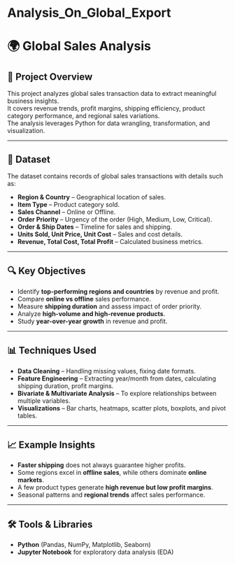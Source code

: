 # Analysis_On_Global_Export

# 🌍 Global Sales Analysis

## 📌 Project Overview
This project analyzes global sales transaction data to extract meaningful business insights.  
It covers revenue trends, profit margins, shipping efficiency, product category performance, and regional sales variations.  
The analysis leverages Python for data wrangling, transformation, and visualization.

---

## 📂 Dataset
The dataset contains records of global sales transactions with details such as:
- **Region & Country** – Geographical location of sales.
- **Item Type** – Product category sold.
- **Sales Channel** – Online or Offline.
- **Order Priority** – Urgency of the order (High, Medium, Low, Critical).
- **Order & Ship Dates** – Timeline for sales and shipping.
- **Units Sold, Unit Price, Unit Cost** – Sales and cost details.
- **Revenue, Total Cost, Total Profit** – Calculated business metrics.

---

## 🔍 Key Objectives
- Identify **top-performing regions and countries** by revenue and profit.
- Compare **online vs offline** sales performance.
- Measure **shipping duration** and assess impact of order priority.
- Analyze **high-volume and high-revenue products**.
- Study **year-over-year growth** in revenue and profit.

---

## 📊 Techniques Used
- **Data Cleaning** – Handling missing values, fixing date formats.
- **Feature Engineering** – Extracting year/month from dates, calculating shipping duration, profit margins.
- **Bivariate & Multivariate Analysis** – To explore relationships between multiple variables.
- **Visualizations** – Bar charts, heatmaps, scatter plots, boxplots, and pivot tables.

---

## 📈 Example Insights
- **Faster shipping** does not always guarantee higher profits.
- Some regions excel in **offline sales**, while others dominate **online markets**.
- A few product types generate **high revenue but low profit margins**.
- Seasonal patterns and **regional trends** affect sales performance.

---

## 🛠 Tools & Libraries
- **Python** (Pandas, NumPy, Matplotlib, Seaborn)
- **Jupyter Notebook** for exploratory data analysis (EDA)
